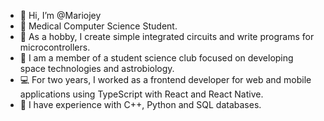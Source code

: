 - 👋 Hi, I’m @Mariojey
- 🧪 Medical Computer Science Student.
- 🔌 As a hobby, I create simple integrated circuits and write programs for microcontrollers.
- 🚀 I am a member of a student science club focused on developing space technologies and astrobiology.
- 💻 For two years, I worked as a frontend developer for web and mobile applications using TypeScript with React and React Native.
- 🧰 I have experience with C++, Python and SQL databases.

<!---
Mariojey/Mariojey is a ✨ special ✨ repository because its `README.md` (this file) appears on your GitHub profile.
You can click the Preview link to take a look at your changes.
--->
